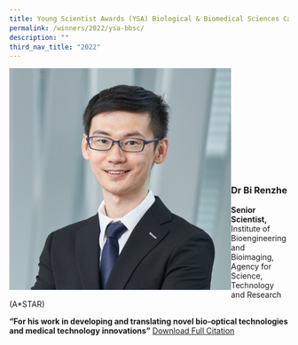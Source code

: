 ```yaml
---
title: Young Scientist Awards (YSA) Biological & Biomedical Sciences Category
permalink: /winners/2022/ysa-bbsc/
description: ""
third_nav_title: "2022"
---
```

<img src="/images/Winners/2022/ysa-dr-bi-renzhe.jpg" alt="Dr Bi Renzhe" style="width:400px" align="left"/><br/><br/><br/><br/><br/><br/><br/><br/><br/><br/><br/>
### **Dr Bi Renzhe**
<b>Senior Scientist,</b> Institute of Bioengineering and Bioimaging, Agency for Science, Technology and Research (A*STAR)

<b>“For his work in developing and translating novel bio-optical technologies and medical technology innovations”</b>
[Download Full Citation](/files/Winners/2022/2022%20YSA%20Dr%20Bi%20Renzhe.pdf)